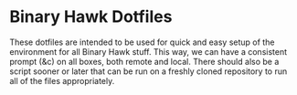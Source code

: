 # Binary Hawk Dotfiles

These dotfiles are intended to be used for quick and easy setup of the environment for all Binary Hawk stuff.
This way, we can have a consistent prompt (&c) on all boxes, both remote and local. There should also be a script
sooner or later that can be run on a freshly cloned repository to run all of the files appropriately.
